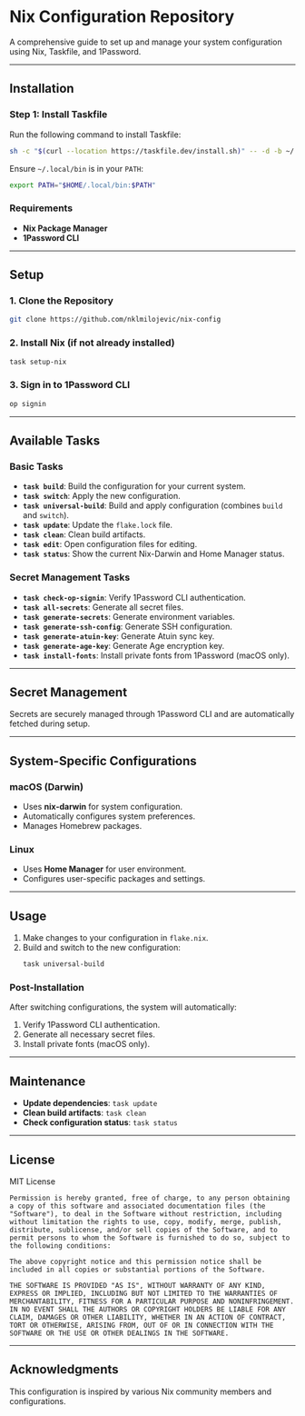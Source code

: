# Nix Configuration Repository

A comprehensive guide to set up and manage your system configuration using Nix, Taskfile, and 1Password.

---

## Installation

### Step 1: Install Taskfile
Run the following command to install Taskfile:
```sh
sh -c "$(curl --location https://taskfile.dev/install.sh)" -- -d -b ~/.local/bin
```

Ensure `~/.local/bin` is in your `PATH`:
```sh
export PATH="$HOME/.local/bin:$PATH"
```

### Requirements
- **Nix Package Manager**
- **1Password CLI**

---

## Setup

### 1. Clone the Repository
```sh
git clone https://github.com/nklmilojevic/nix-config
```

### 2. Install Nix (if not already installed)
```sh
task setup-nix
```

### 3. Sign in to 1Password CLI
```sh
op signin
```

---

## Available Tasks

### Basic Tasks
- **`task build`**: Build the configuration for your current system.
- **`task switch`**: Apply the new configuration.
- **`task universal-build`**: Build and apply configuration (combines `build` and `switch`).
- **`task update`**: Update the `flake.lock` file.
- **`task clean`**: Clean build artifacts.
- **`task edit`**: Open configuration files for editing.
- **`task status`**: Show the current Nix-Darwin and Home Manager status.

### Secret Management Tasks
- **`task check-op-signin`**: Verify 1Password CLI authentication.
- **`task all-secrets`**: Generate all secret files.
- **`task generate-secrets`**: Generate environment variables.
- **`task generate-ssh-config`**: Generate SSH configuration.
- **`task generate-atuin-key`**: Generate Atuin sync key.
- **`task generate-age-key`**: Generate Age encryption key.
- **`task install-fonts`**: Install private fonts from 1Password (macOS only).

---

## Secret Management

Secrets are securely managed through 1Password CLI and are automatically fetched during setup.

---


## System-Specific Configurations

### macOS (Darwin)
- Uses **nix-darwin** for system configuration.
- Automatically configures system preferences.
- Manages Homebrew packages.

### Linux
- Uses **Home Manager** for user environment.
- Configures user-specific packages and settings.

---

## Usage

1. Make changes to your configuration in `flake.nix`.
2. Build and switch to the new configuration:
   ```sh
   task universal-build
   ```

### Post-Installation
After switching configurations, the system will automatically:
1. Verify 1Password CLI authentication.
2. Generate all necessary secret files.
3. Install private fonts (macOS only).

---

## Maintenance

- **Update dependencies**: `task update`
- **Clean build artifacts**: `task clean`
- **Check configuration status**: `task status`

---

## License

MIT License

```
Permission is hereby granted, free of charge, to any person obtaining a copy of this software and associated documentation files (the "Software"), to deal in the Software without restriction, including without limitation the rights to use, copy, modify, merge, publish, distribute, sublicense, and/or sell copies of the Software, and to permit persons to whom the Software is furnished to do so, subject to the following conditions:

The above copyright notice and this permission notice shall be included in all copies or substantial portions of the Software.

THE SOFTWARE IS PROVIDED "AS IS", WITHOUT WARRANTY OF ANY KIND, EXPRESS OR IMPLIED, INCLUDING BUT NOT LIMITED TO THE WARRANTIES OF MERCHANTABILITY, FITNESS FOR A PARTICULAR PURPOSE AND NONINFRINGEMENT. IN NO EVENT SHALL THE AUTHORS OR COPYRIGHT HOLDERS BE LIABLE FOR ANY CLAIM, DAMAGES OR OTHER LIABILITY, WHETHER IN AN ACTION OF CONTRACT, TORT OR OTHERWISE, ARISING FROM, OUT OF OR IN CONNECTION WITH THE SOFTWARE OR THE USE OR OTHER DEALINGS IN THE SOFTWARE.
```

---

## Acknowledgments

This configuration is inspired by various Nix community members and configurations.
